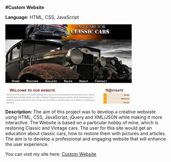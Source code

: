 **#Custom Website**

**Language:** HTML, CSS, JavaScript

![Custom Website](custom-website.jpg)

**Description:** The aim of this project was to develop a creative websiste using HTML, CSS, JavaScript, jQuery and XML/JSON while making it more interactive. The Website is based on a particular hobby of mine, which is restoring Classic and Vintage cars. The user for this site would get an education about classic cars, how to restore them with pictures and articles. The aim is to develop a professional and engaging website that will enhance the user experience.

You can visit my site here: [Custom Website](https://jeffreyfarnan.github.io/custom-website.github.io/)
